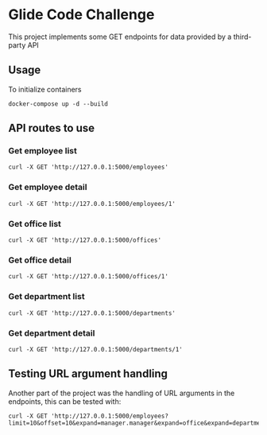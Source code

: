 # Glide Code Challenge
This project implements some GET endpoints for data provided by a third-party API

## Usage
To initialize containers

    docker-compose up -d --build

## API routes to use

### Get employee list
    curl -X GET 'http://127.0.0.1:5000/employees'

### Get employee detail
    curl -X GET 'http://127.0.0.1:5000/employees/1'

### Get office list
    curl -X GET 'http://127.0.0.1:5000/offices'

### Get office detail
    curl -X GET 'http://127.0.0.1:5000/offices/1'

### Get department list
    curl -X GET 'http://127.0.0.1:5000/departments'

### Get department detail
    curl -X GET 'http://127.0.0.1:5000/departments/1'

## Testing URL argument handling
Another part of the project was the handling of URL arguments in the endpoints, this can be tested with:

    curl -X GET 'http://127.0.0.1:5000/employees?limit=10&offset=10&expand=manager.manager&expand=office&expand=department.superdepartment'
